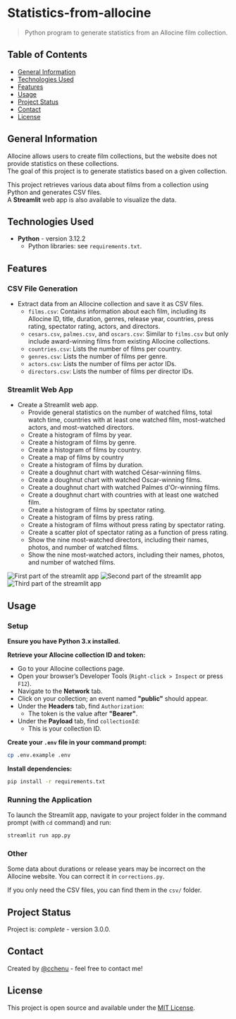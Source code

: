 # Statistics-from-allocine
> Python program to generate statistics from an Allocine film collection.

## Table of Contents
* [General Information](#general-information)
* [Technologies Used](#technologies-used)
* [Features](#features)
* [Usage](#usage)
* [Project Status](#project-status)
* [Contact](#contact)
* [License](#license)

## General Information
Allocine allows users to create film collections, but the website does not provide statistics on these collections.  
The goal of this project is to generate statistics based on a given collection.  

This project retrieves various data about films from a collection using Python and generates CSV files.  
A **Streamlit** web app is also available to visualize the data.

## Technologies Used
- **Python** - version 3.12.2  
  - Python libraries: see `requirements.txt`.

## Features
### CSV File Generation
- Extract data from an Allocine collection and save it as CSV files.
  - `films.csv`: Contains information about each film, including its Allocine ID, title, duration, genres, release year, countries, press rating, spectator rating, actors, and directors.
  - `cesars.csv`, `palmes.csv`, and `oscars.csv`: Similar to `films.csv` but only include award-winning films from existing Allocine collections.
  - `countries.csv`: Lists the number of films per country.
  - `genres.csv`: Lists the number of films per genre.
  - `actors.csv`: Lists the number of films per actor IDs.
  - `directors.csv`: Lists the number of films per director IDs.

### Streamlit Web App
- Create a Streamlit web app.
  - Provide general statistics on the number of watched films, total watch time, countries with at least one watched film, most-watched actors, and most-watched directors.
  - Create a histogram of films by year.
  - Create a histogram of films by genre.
  - Create a histogram of films by country.
  - Create a map of films by country
  - Create a histogram of films by duration.
  - Create a doughnut chart with watched César-winning films.
  - Create a doughnut chart with watched Oscar-winning films.
  - Create a doughnut chart with watched Palmes d'Or-winning films.
  - Create a doughnut chart with countries with at least one watched film.
  - Create a histogram of films by spectator rating.
  - Create a histogram of films by press rating.
  - Create a histogram of films without press rating by spectator rating.
  - Create a scatter plot of spectator rating as a function of press rating.
  - Show the nine most-watched directors, including their names, photos, and number of watched films.
  - Show the nine most-watched actors, including their names, photos, and number of watched films.

![First part of the streamlit app](https://zupimages.net/up/25/13/0ryo.png)
![Second part of the streamlit app](https://zupimages.net/up/25/13/x06n.png)
![Third part of the streamlit app](https://zupimages.net/up/25/13/lw17.png)

## Usage
### Setup
**Ensure you have Python 3.x installed.**

**Retrieve your Allocine collection ID and token:**
   - Go to your Allocine collections page.
   - Open your browser’s Developer Tools (`Right-click > Inspect` or press `F12`).
   - Navigate to the **Network** tab.
   - Click on your collection; an event named **"public"** should appear.
   - Under the **Headers** tab, find `Authorization`:  
     - The token is the value after **"Bearer"**.
   - Under the **Payload** tab, find `collectionId`:  
     - This is your collection ID.

**Create your `.env` file in your command prompt:**  
   ```bash
   cp .env.example .env
   ```

**Install dependencies:**
   ```bash
   pip install -r requirements.txt
   ```

### Running the Application
To launch the Streamlit app, navigate to your project folder in the command prompt (with `cd` command) and run:
   ```bash
   streamlit run app.py
   ```

### Other
Some data about durations or release years may be incorrect on the Allocine website. You can correct it in `corrections.py`.

If you only need the CSV files, you can find them in the `csv/` folder.


## Project Status
Project is: _complete_ - version 3.0.0.


## Contact
Created by [@cchenu](https://github.com/cchenu/) - feel free to contact me!

## License
This project is open source and available under the [MIT License](LICENSE).

